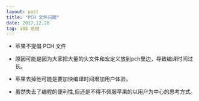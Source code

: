 ```yaml
---
layout: post
title: "PCH 文件问题"
date: 2017.12.26
tag: iOS 总结
---
```

- 苹果不提倡 PCH 文件

- 原因可能是因为大家把大量的头文件和宏定义放到pch里边，导致编译时间过长。

- 苹果去掉他可能是要加快编译时间增加用户体验。

- 虽然失去了编程的便利性,但还是不得不佩服苹果的以用户为中心的思考方式。




